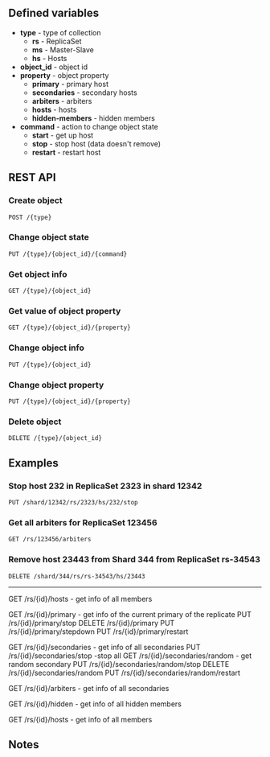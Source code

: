 ## Defined variables ##
+ **type** - type of collection
  + **rs** - ReplicaSet
  + **ms** - Master-Slave
  + **hs** - Hosts
+ **object_id** - object id
+ **property**  - object property
  + **primary**        - primary host
  + **secondaries**    - secondary hosts
  + **arbiters**       - arbiters
  + **hosts**          - hosts
  + **hidden-members** - hidden members
+ **command**   - action to change object state
  + **start**   - get up host
  + **stop**    - stop host (data doesn't remove)
  + **restart** - restart host


## REST API ##

### Create object ###
    POST /{type}

### Change object state ##
    PUT /{type}/{object_id}/{command}

### Get object info ##
    GET /{type}/{object_id}

### Get value of object property ###
    GET /{type}/{object_id}/{property}

### Change object info ###
    PUT /{type}/{object_id}

### Change object property ###
    PUT /{type}/{object_id}/{property}

### Delete object ###
    DELETE /{type}/{object_id}


## Examples ##


### Stop host 232 in ReplicaSet 2323 in shard 12342 ###
    PUT /shard/12342/rs/2323/hs/232/stop


### Get all arbiters for ReplicaSet 123456
    GET /rs/123456/arbiters


### Remove host 23443 from Shard 344 from ReplicaSet rs-34543
    DELETE /shard/344/rs/rs-34543/hs/23443
    
    
------------------------------------------------------------------------------------
GET /rs/{id}/hosts - get info of all members

GET /rs/{id}/primary - get info of the current primary of the replicate
PUT /rs/{id}/primary/stop
DELETE /rs/{id}/primary
PUT /rs/{id}/primary/stepdown
PUT /rs/{id}/primary/restart

GET /rs/{id}/secondaries - get info of all secondaries
PUT /rs/{id}/secondaries/stop -stop all
GET /rs/{id}/secondaries/random - get random secondary
PUT /rs/{id}/secondaries/random/stop
DELETE /rs/{id}/secondaries/random
PUT /rs/{id}/secondaries/random/restart


GET /rs/{id}/arbiters - get info of all secondaries

GET /rs/{id}/hidden - get info of all hidden members

GET /rs/{id}/hosts - get info of all members



## Notes ##

